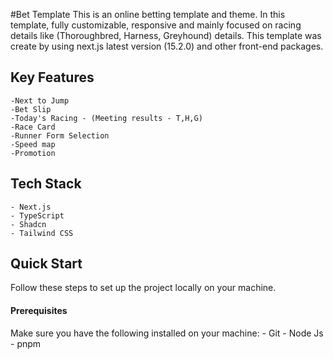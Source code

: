 #Bet Template
This is an online betting template and theme. In this template, fully customizable, responsive and mainly focused on racing details like (Thoroughbred, Harness, Greyhound) details. This template was create by using next.js latest version (15.2.0) and other front-end packages.

## Key Features
    -Next to Jump
    -Bet Slip
    -Today's Racing - (Meeting results - T,H,G)
    -Race Card
    -Runner Form Selection
    -Speed map
    -Promotion

## Tech Stack
    - Next.js
    - TypeScript
    - Shadcn
    - Tailwind CSS

## Quick Start

Follow these steps to set up the project locally on your machine.

#### Prerequisites

Make sure you have the following installed on your machine:
    - Git
    - Node Js
    - pnpm